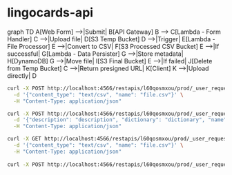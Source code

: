 # lingocards-api


graph TD
    A[Web Form] -->|Submit| B[API Gateway]
    B --> C[Lambda - Form Handler]
    C -->|Upload file| D[S3 Temp Bucket]
    D -->|Trigger| E[Lambda - File Processor]
    E -->|Convert to CSV| F[S3 Processed CSV Bucket]
    E -->|If successful| G[Lambda - Data Persister]
    G -->|Store metadata| H[DynamoDB]
    G -->|Move file| I[S3 Final Bucket]
    E -->|If failed| J[Delete from Temp Bucket]
    C -->|Return presigned URL| K[Client]
    K -->|Upload directly| D


```bash
curl -X POST http://localhost:4566/restapis/l60qosmxou/prod/_user_request_/api/v1/dictionary/file_presign \
  -d '{"content_type": "text/csv", "name": "file.csv"}' \
  -H "Content-Type: application/json"

curl -X POST http://localhost:4566/restapis/l60qosmxou/prod/_user_request_/api/v1/dictionary/data_put \
  -d '{"description": "description", "dictionary": "dictionary", "name": "name", "author": "author", "category": "category", "sub_category": "sub_category", "private": false}' \
  -H "Content-Type: application/json"

curl -X GET http://localhost:4566/restapis/l60qosmxou/prod/_user_request_/api/v1/category/get \
  -d '{"content_type": "text/csv", "name": "file.csv"}' \
  -H "Content-Type: application/json"
  
curl -X POST http://localhost:4566/restapis/l60qosmxou/prod/_user_request_/api/v1/dictionary/data_get   -H "Content-Type: application/json"   -d '{"author": "author", "is_private":false}'
```